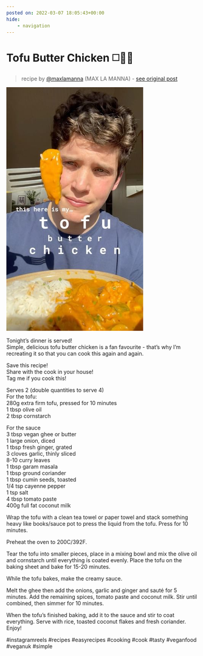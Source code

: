 ```yaml
---
posted on: 2022-03-07 18:05:43+00:00
hide:
    - navigation
---
```


# Tofu Butter Chicken ◻️🧈🐓 

> recipe by [@maxlamanna](https://www.instagram.com/maxlamanna/) 
(MAX LA MANNA) - [see original post](https://instagram.com/p/Caz9wRWsxCf)

![](../img/maxlamanna_07-03-2022_1803.png)

  
Tonight’s dinner is served!   
Simple, delicious tofu butter chicken is a fan favourite - that’s why I’m recreating it so that you can cook this again and again.  
  
Save this recipe!  
Share with the cook in your house!  
Tag me if you cook this!  
  
Serves 2 (double quantities to serve 4)  
For the tofu:  
280g extra firm tofu, pressed for 10 minutes   
1 tbsp olive oil  
2 tbsp cornstarch  
  
For the sauce  
3 tbsp vegan ghee or butter  
1 large onion, diced  
1 tbsp fresh ginger, grated  
3 cloves garlic, thinly sliced  
8-10 curry leaves  
1 tbsp garam masala  
1 tbsp ground coriander  
1 tbsp cumin seeds, toasted  
1/4 tsp cayenne pepper  
1 tsp salt  
4 tbsp  tomato paste  
400g full fat coconut milk  
  
Wrap the tofu with a clean tea towel or paper towel and stack something heavy like books/sauce pot to press the liquid from the tofu. Press for 10 minutes.  
  
Preheat the oven to 200C/392F.  
  
Tear the tofu into smaller pieces, place in a mixing bowl and mix the olive oil and cornstarch until everything is coated evenly. Place the tofu on the baking sheet and bake for 15-20 minutes.  
  
While the tofu bakes, make the creamy sauce.  
  
Melt the ghee then add the onions, garlic and ginger and sauté for 5 minutes. Add the remaining spices, tomato paste and coconut milk. Stir until combined, then simmer for 10 minutes.  
  
When the tofu’s finished baking, add it to the sauce and stir to coat everything. Serve with rice, toasted coconut flakes and fresh coriander. Enjoy!  
  
\#instagramreels \#recipes \#easyrecipes \#cooking \#cook \#tasty \#veganfood \#veganuk \#simple   